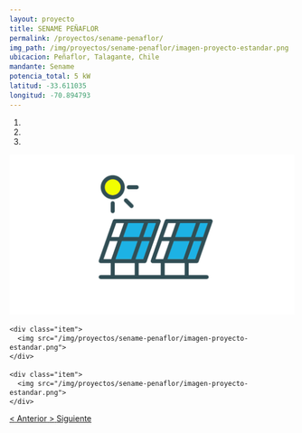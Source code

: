 ```yaml
---
layout: proyecto
title: SENAME PEÑAFLOR
permalink: /proyectos/sename-penaflor/
img_path: /img/proyectos/sename-penaflor/imagen-proyecto-estandar.png
ubicacion: Peñaflor, Talagante, Chile
mandante: Sename
potencia_total: 5 kW
latitud: -33.611035 
longitud: -70.894793
---
```


<div id="myCarousel" class="carousel slide" data-ride="carousel">
  <!-- Indicators -->
  <ol class="carousel-indicators">
    <li data-target="#myCarousel" data-slide-to="0" class="active"></li>
    <li data-target="#myCarousel" data-slide-to="1"></li>
    <li data-target="#myCarousel" data-slide-to="2"></li>
  </ol>

  <!-- Imagenes de Los Proyectos -->
  <div class="carousel-inner">
    <div class="item active">
      <img src="/img/proyectos/sename-penaflor/imagen-proyecto-estandar.png">
    </div>

    <div class="item">
      <img src="/img/proyectos/sename-penaflor/imagen-proyecto-estandar.png">
    </div>

    <div class="item">
      <img src="/img/proyectos/sename-penaflor/imagen-proyecto-estandar.png">
    </div>
  </div>

  <!-- Left and right controls -->
  <a class="left carousel-control" href="#myCarousel" data-slide="prev">
    <span class="glyphicon glyphicon-chevron-left"><</span>
    <span class="sr-only">Anterior</span>
  </a>
  <a class="right carousel-control" href="#myCarousel" data-slide="next">
    <span class="glyphicon glyphicon-chevron-right">></span>
    <span class="sr-only">Siguiente</span>
  </a>
</div>
